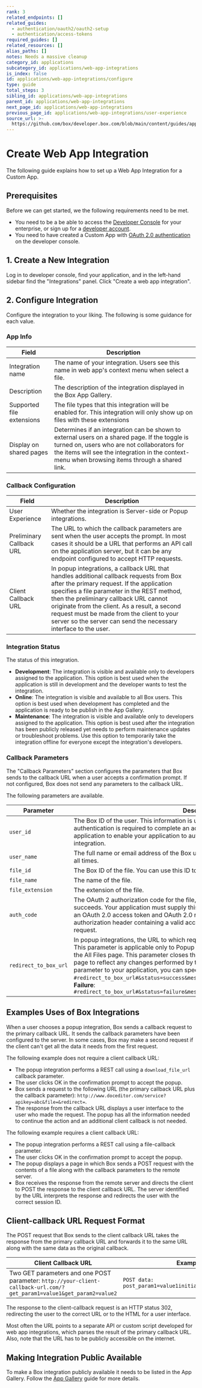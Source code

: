 ```yaml
---
rank: 3
related_endpoints: []
related_guides:
  - authentication/oauth2/oauth2-setup
  - authentication/access-tokens
required_guides: []
related_resources: []
alias_paths: []
notes: Needs a massive cleanup
category_id: applications
subcategory_id: applications/web-app-integrations
is_index: false
id: applications/web-app-integrations/configure
type: guide
total_steps: 3
sibling_id: applications/web-app-integrations
parent_id: applications/web-app-integrations
next_page_id: applications/web-app-integrations
previous_page_id: applications/web-app-integrations/user-experience
source_url: >-
  https://github.com/box/developer.box.com/blob/main/content/guides/applications/web-app-integrations/configure.md
---
```

# Create Web App Integration

The following guide explains how to set up a Web App Integration for a Custom
App.

## Prerequisites

Before we can get started, we the following requirements need to be met.

- You need to be a be able to access the [Developer Console][devconsole] for
  your enterprise, or sign up for a [developer account][devaccount].
- You need to have created a Custom App with
  [OAuth 2.0 authentication][custom-oauth2] on the developer console.

## 1. Create a New Integration

Log in to developer console, find your application, and in the left-hand sidebar
find the "Integrations" panel. Click "Create a web app integration".

## 2. Configure Integration

Configure the integration to your liking. The following is some guidance for
each value.

### App Info

<!-- markdownlint-disable line-length -->

| Field                     | Description                                                                                                                                                                                                                                     |
|---------------------------|-------------------------------------------------------------------------------------------------------------------------------------------------------------------------------------------------------------------------------------------------|
| Integration name          | The name of your integration. Users see this name in web app's context menu when select a file.                                                                                                                                                 |
| Description               | The description of the integration displayed in the Box App Gallery.                                                                                                                                                                            |
| Supported file extensions | The file types that this integration will be enabled for. This integration will only show up on files with these extensions                                                                                                                     |
| Display on shared pages   | Determines if an integration can be shown to external users on a shared page. If the toggle is turned on, users who are not collaborators for the items will see the integration in the context-menu when browsing items through a shared link. |

<!-- markdownlint-enable line-length -->

### Callback Configuration

<!-- markdownlint-disable line-length -->

| Field                    | Description                                                                                                                                                                                                                                                                                                                                                                                     |
|--------------------------|-------------------------------------------------------------------------------------------------------------------------------------------------------------------------------------------------------------------------------------------------------------------------------------------------------------------------------------------------------------------------------------------------|
| User Experience          | Whether the integration is Server-side or Popup integrations.                                                                                                                                                                                                                                                                                                                                   |
| Preliminary Callback URL | The URL to which the callback parameters are sent when the user accepts the prompt. In most cases it should be a URL that performs an API call on the application server, but it can be any endpoint configured to accept HTTP requests.                                                                                                                                                        |
| Client Callback URL      | In popup integrations, a callback URL that handles additional callback requests from Box after the primary request. If the application specifies a file parameter in the REST method, then the preliminary callback URL cannot originate from the client. As a result, a second request must be made from the client to your server so the server can send the necessary interface to the user. |

<!-- markdownlint-enable line-length -->

### Integration Status

The status of this integration.

- **Development**: The integration is visible and available only to developers
  assigned to the application. This option is best used when the application is
  still in development and the developer wants to test the integration.
- **Online**: The integration is visible and available to all Box users. This
  option is best used when development has completed and the application is
  ready to be publish in the App Gallery.
- **Maintenance**: The integration is visible and available only to developers
  assigned to the application. This option is best used after the integration
  has been publicly released yet needs to perform maintenance updates or
  troubleshoot problems. Use this option to temporarily take the integration
  offline for everyone except the integration's developers.

### Callback Parameters

The "Callback Parameters" section configures the parameters that Box sends to
the callback URL when a user accepts a confirmation prompt. If not configured,
Box does not send any parameters to the callback URL.

The following parameters are available.

<!-- markdownlint-disable line-length -->

| Parameter             | Description                                                                                                                                                                                                                                                                                                                                                                                                                                                                                                                                                                                                                       |
|-----------------------|-----------------------------------------------------------------------------------------------------------------------------------------------------------------------------------------------------------------------------------------------------------------------------------------------------------------------------------------------------------------------------------------------------------------------------------------------------------------------------------------------------------------------------------------------------------------------------------------------------------------------------------|
| `user_id`             | The Box ID of the user. This information is used in popup integrations in which user authentication is required to complete an action. You can store the Box ID in your application to enable your application to authenticate subsequent requests from the integration.                                                                                                                                                                                                                                                                                                                                                          |
| `user_name`           | The full name or email address of the Box user. Not all Box users specify their names at all times.                                                                                                                                                                                                                                                                                                                                                                                                                                                                                                                               |
| `file_id`             | The Box ID of the file. You can use this ID to make Box API calls that affect the file.                                                                                                                                                                                                                                                                                                                                                                                                                                                                                                                                           |
| `file_name`           | The name of the file.                                                                                                                                                                                                                                                                                                                                                                                                                                                                                                                                                                                                             |
| `file_extension`      | The extension of the file.                                                                                                                                                                                                                                                                                                                                                                                                                                                                                                                                                                                                        |
| `auth_code`           | The OAuth 2 authorization code for the file, supplied by Box when an authentication succeeds. Your application must supply this authorization code to Box in exchange for an OAuth 2.0 access token and OAuth 2.0 refresh token in order to make API calls. An authorization header containing a valid access token must be included in every Box API request.                                                                                                                                                                                                                                                                    |
| `redirect_to_box_url` | In popup integrations, the URL to which requests are sent by the confirmation prompt. This parameter is applicable only to Popup integrations. Use this URL to redirect users to the All Files page. This parameter closes the popup panel and refreshes the All Files page to reflect any changes performed by the integration. If you do not want to add this parameter to your application, you can specify the entire URL. **Success**: `#redirect_to_box_url#&status=success&message=Your%20action%20was%20successful%2E`. **Failure**: `#redirect_to_box_url#&status=failure&message=Your%20action%20was%20unsuccessful%2E` |

<!-- markdownlint-enable line-length -->

## Examples Uses of Box Integrations

When a user chooses a popup integration, Box sends a callback request to the
primary callback URL. It sends the callback parameters have been configured to
the server. In some cases, Box may make a second request if the
client can't get all the data it needs from the first request.

The following example does not require a client callback URL:

- The popup integration performs a REST call using a `download_file_url`
  callback parameter.
- The user clicks OK in the confirmation prompt to accept the popup.
- Box sends a request to the following URL (the primary callback URL plus the
  callback parameter):
  `http://www.doceditor.com/service?apikey=abc&file=&redirect=`.
- The response from the callback URL displays a user interface to the user who
  made the request. The popup has all the information needed to continue the
  action and an additional client callback is not needed.

The following example requires a client callback URL:

- The popup integration performs a REST call using a file-callback parameter.
- The user clicks OK in the confirmation prompt to accept the popup.
- The popup displays a page in which Box sends a POST request with the contents
  of a file along with the callback parameters to the remote server.
- Box receives the response from the remote server and directs the client to
  POST the response to the client callback URL. The server identified by the URL
  interprets the response and redirects the user with the correct session ID.

## Client-callback URL Request Format

The POST request that Box sends to the client callback URL takes the response
from the primary callback URL and forwards it to the same URL along with the
same data as the original callback.

<!-- markdownlint-disable line-length -->

| Client Callback URL                                                                                                   | Example                                                  |
|-----------------------------------------------------------------------------------------------------------------------|----------------------------------------------------------|
| Two GET parameters and one POST parameter: `http://your-client-callback-url.com/?get_param1=value1&get_param2=value2` | `POST data: post_param1=value1initial_callback_response` |

<!-- markdownlint-enable line-length -->

The response to the client-callback request is an HTTP status 302, redirecting
the user to the correct URL or to the HTML for a user interface.

Most often the URL points to a separate API or custom script developed for web
app integrations, which parses the result of the primary callback URL. Also,
note that the URL has to be publicly accessible on the internet.

## Making Integration Public Available

To make a Box integration publicly available it needs to be listed in the App
Gallery. Follow the [App Gallery][app-gallery] guide for more details.

[custom-oauth2]: g://authentication/oauth2/oauth2-setup
[devconsole]: https://app.box.com/developers/console
[devaccount]: https://account.box.com/signup/n/developer
[app-gallery]: g://applications/app-gallery
